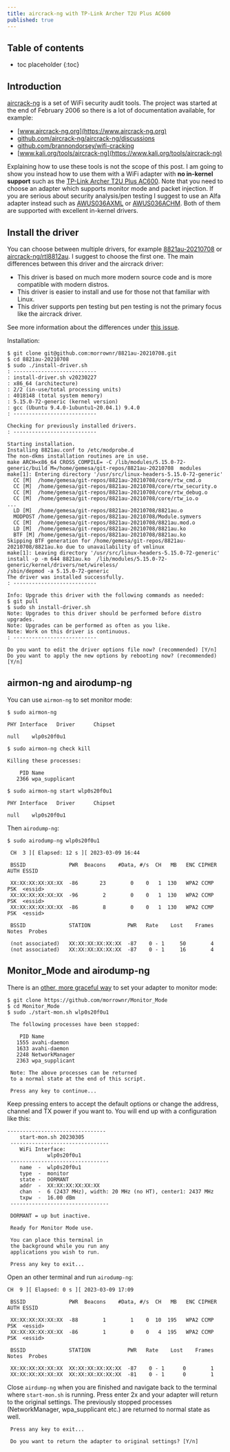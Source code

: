```yaml
---
title: aircrack-ng with TP-Link Archer T2U Plus AC600
published: true
---
```


## Table of contents

* toc placeholder
{:toc}

## Introduction

[aircrack-ng](https://github.com/aircrack-ng/aircrack-ng) is a set of WiFi security audit tools. The project was started at the end of February 2006 so there is a lot of documentation available, for example:
- [www.aircrack-ng.org](https://www.aircrack-ng.org)
- [github.com/aircrack-ng/aircrack-ng/discussions](https://github.com/aircrack-ng/aircrack-ng/discussions)
- [github.com/brannondorsey/wifi-cracking](https://github.com/brannondorsey/wifi-cracking)
- [www.kali.org/tools/aircrack-ng](https://www.kali.org/tools/aircrack-ng)

Explaining how to use these tools is not the scope of this post. I am going to show you instead how to use them with a WiFi adapter with **no in-kernel support** such as the [TP-Link Archer T2U Plus AC600](https://www.tp-link.com/en/home-networking/high-gain-adapter/archer-t2u-plus/). Note that you need to choose an adapter which supports monitor mode and packet injection. If you are serious about security analysis/pen testing I suggest to use an Alfa adapter instead such as [AWUS036AXML](https://alfa-network.eu/alfa-usb-adapter-awus036axml) or [AWUS036ACHM](https://alfa-network.eu/awus036achm). Both of them are supported with excellent in-kernel drivers.

## Install the driver

You can choose between multiple drivers, for example [8821au-20210708](https://github.com/morrownr/8821au-20210708) or [aircrack-ng/rtl8812au](https://github.com/aircrack-ng/rtl8812au). I suggest to choose the first one. The main differences between this driver and the aircrack driver:

- This driver is based on much more modern source code and is more compatible with modern distros.
- This driver is easier to install and use for those not that familiar with Linux.
- This driver supports pen testing but pen testing is not the primary focus like the aircrack driver.

See more information about the differences under [this issue](https://github.com/morrownr/8821au-20210708/issues/81).

Installation:

```
$ git clone git@github.com:morrownr/8821au-20210708.git
$ cd 8821au-20210708
$ sudo ./install-driver.sh
: ---------------------------
: install-driver.sh v20230227
: x86_64 (architecture)
: 2/2 (in-use/total processing units)
: 4018148 (total system memory)
: 5.15.0-72-generic (kernel version)
: gcc (Ubuntu 9.4.0-1ubuntu1~20.04.1) 9.4.0
: ---------------------------

Checking for previously installed drivers.
: ---------------------------

Starting installation.
Installing 8821au.conf to /etc/modprobe.d
The non-dkms installation routines are in use.
make ARCH=x86_64 CROSS_COMPILE= -C /lib/modules/5.15.0-72-generic/build M=/home/gemesa/git-repos/8821au-20210708  modules
make[1]: Entering directory '/usr/src/linux-headers-5.15.0-72-generic'
  CC [M]  /home/gemesa/git-repos/8821au-20210708/core/rtw_cmd.o
  CC [M]  /home/gemesa/git-repos/8821au-20210708/core/rtw_security.o
  CC [M]  /home/gemesa/git-repos/8821au-20210708/core/rtw_debug.o
  CC [M]  /home/gemesa/git-repos/8821au-20210708/core/rtw_io.o
...
  LD [M]  /home/gemesa/git-repos/8821au-20210708/8821au.o
  MODPOST /home/gemesa/git-repos/8821au-20210708/Module.symvers
  CC [M]  /home/gemesa/git-repos/8821au-20210708/8821au.mod.o
  LD [M]  /home/gemesa/git-repos/8821au-20210708/8821au.ko
  BTF [M] /home/gemesa/git-repos/8821au-20210708/8821au.ko
Skipping BTF generation for /home/gemesa/git-repos/8821au-20210708/8821au.ko due to unavailability of vmlinux
make[1]: Leaving directory '/usr/src/linux-headers-5.15.0-72-generic'
install -p -m 644 8821au.ko  /lib/modules/5.15.0-72-generic/kernel/drivers/net/wireless/
/sbin/depmod -a 5.15.0-72-generic
The driver was installed successfully.
: ---------------------------

Info: Upgrade this driver with the following commands as needed:
$ git pull
$ sudo sh install-driver.sh
Note: Upgrades to this driver should be performed before distro upgrades.
Note: Upgrades can be performed as often as you like.
Note: Work on this driver is continuous.
: ---------------------------

Do you want to edit the driver options file now? (recommended) [Y/n] 
Do you want to apply the new options by rebooting now? (recommended) [Y/n] 
```

## airmon-ng and airodump-ng

You can use `airmon-ng` to set monitor mode:

```
$ sudo airmon-ng

PHY	Interface	Driver		Chipset

null	wlp0s20f0u1

$ sudo airmon-ng check kill

Killing these processes:

    PID Name
   2366 wpa_supplicant

$ sudo airmon-ng start wlp0s20f0u1

PHY	Interface	Driver		Chipset

null	wlp0s20f0u1

```

Then `airodump-ng`:

```
$ sudo airodump-ng wlp0s20f0u1  

 CH  3 ][ Elapsed: 12 s ][ 2023-03-09 16:44

 BSSID              PWR  Beacons    #Data, #/s  CH   MB   ENC CIPHER  AUTH ESSID

 XX:XX:XX:XX:XX:XX  -86       23        0    0   1  130   WPA2 CCMP   PSK  <essid>
 XX:XX:XX:XX:XX:XX  -96        2        0    0   1  130   WPA2 CCMP   PSK  <essid>
 XX:XX:XX:XX:XX:XX  -86        8        0    0   1  130   WPA2 CCMP   PSK  <essid>

 BSSID              STATION            PWR   Rate    Lost    Frames  Notes  Probes

 (not associated)   XX:XX:XX:XX:XX:XX  -87    0 - 1     50        4                                
 (not associated)   XX:XX:XX:XX:XX:XX  -87    0 - 1     16        4                                                                 
```

## Monitor_Mode and airodump-ng

There is an [other, more graceful way](https://github.com/morrownr/Monitor_Mode) to set your adapter to monitor mode:

```
$ git clone https://github.com/morrownr/Monitor_Mode
$ cd Monitor_Mode
$ sudo ./start-mon.sh wlp0s20f0u1

 The following processes have been stopped:

    PID Name
   1555 avahi-daemon
   1633 avahi-daemon
   2248 NetworkManager
   2363 wpa_supplicant

 Note: The above processes can be returned
 to a normal state at the end of this script.

 Press any key to continue...
```
Keep pressing enters to accept the default options or change the address, channel and TX power if you want to. You will end up with a configuration like this:

```
--------------------------------
    start-mon.sh 20230305
 --------------------------------
    WiFi Interface:
             wlp0s20f0u1
 --------------------------------
    name  -  wlp0s20f0u1
    type  -  monitor
    state -  DORMANT
    addr  -  XX:XX:XX:XX:XX:XX
    chan  -  6 (2437 MHz), width: 20 MHz (no HT), center1: 2437 MHz
    txpw  -  16.00 dBm
 --------------------------------

 DORMANT = up but inactive.

 Ready for Monitor Mode use.

 You can place this terminal in
 the background while you run any
 applications you wish to run.

 Press any key to exit...

```

Open an other terminal and run `airodump-ng`:

```
CH  9 ][ Elapsed: 0 s ][ 2023-03-09 17:09 

 BSSID              PWR  Beacons    #Data, #/s  CH   MB   ENC CIPHER  AUTH ESSID

 XX:XX:XX:XX:XX:XX  -88        1        1    0  10  195   WPA2 CCMP   PSK  <essid>
 XX:XX:XX:XX:XX:XX  -86        1        0    0   4  195   WPA2 CCMP   PSK  <essid>

 BSSID              STATION            PWR   Rate    Lost    Frames  Notes  Probes

 XX:XX:XX:XX:XX:XX  XX:XX:XX:XX:XX:XX  -87    0 - 1      0        1                                                   
 XX:XX:XX:XX:XX:XX  XX:XX:XX:XX:XX:XX  -81    0 - 1      0        1                                                               
```

Close `airdump-ng` when you are finished and navigate back to the terminal where `start-mon.sh` is running. Press enter 2x and your adapter will return to the original settings. The previously stopped processes (NetworkManager, wpa_supplicant etc.) are returned to normal state as well.

```
 Press any key to exit...

 Do you want to return the adapter to original settings? [Y/n]
```
